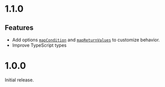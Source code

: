# 1.1.0

## Features

- Add options [`mapCondition`](README.md#mapcondition) and
  [`mapReturnValues`](README.md#mapreturnvalues) to customize behavior.
- Improve TypeScript types

# 1.0.0

Initial release.
